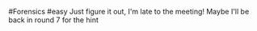 #Forensics #easy
Just figure it out, I'm late to the meeting! Maybe I'll be back in round 7 for the hint


